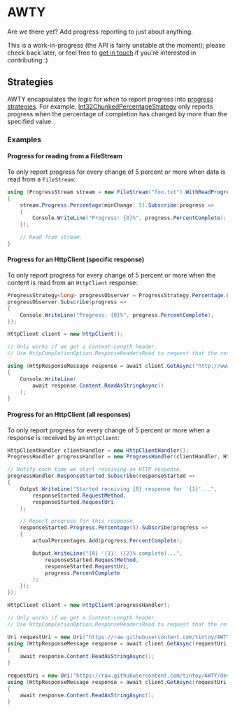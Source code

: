 # AWTY

Are we there yet? Add progress reporting to just about anything.

This is a work-in-progress (the API is fairly unstable at the moment); please check back later, or feel free to [get in touch](https://github.com/tintoy/AWTY/issues/new) if you're interested in contributing :)

## Strategies

AWTY encapsulates the logic for _when_ to report progress into [progress strategies](src/AWTY.Core/Core/Strategies/ProgressStrategy.cs).
For example, [Int32ChunkedPercentageStrategy](src/AWTY.Core/Core/Strategies/Int32ChunkedPercentageStrategy.cs) only reports progress when the percentage of completion has changed by more than the specified value.

### Examples

#### Progress for reading from a FileStream

To only report progress for every change of 5 percent or more when data is read from a `FileStream`:

```csharp
using (ProgressStream stream = new FileStream("foo.txt").WithReadProgress(progressObserver))
{
    stream.Progress.Percentage(minChange: 5).Subscribe(progress =>
    {
        Console.WriteLine("Progress: {0}%", progress.PercentComplete);
    });

    // Read from stream.
}
```

#### Progress for an HttpClient (specific response)

To only report progress for every change of 5 percent or more when the content is read from an `HttpClient` response:

```csharp
ProgressStrategy<long> progressObserver = ProgressStrategy.Percentage.Chunked.Int64(5);
progressObserver.Subscribe(progress =>
{
    Console.WriteLine("Progress: {0}%", progress.PercentComplete);
});

HttpClient client = new HttpClient();

// Only works if we get a Content-Length header.
// Use HttpCompletionOption.ResponseHeadersRead to request that the response be returned before the entire message has been received.

using (HttpResponseMessage response = await client.GetAsync("http://www.microsoft.com/", HttpCompletionOption.ResponseHeadersRead).WithProgress(progressObserver))
{
    Console.WriteLine(
        await response.Content.ReadAsStringAsync()
    );
}
```

#### Progress for an HttpClient (all responses)

To only report progress for every change of 5 percent or more when a response is received by an `HttpClient`:

```csharp
HttpClientHandler clientHandler = new HttpClientHandler();
ProgressHandler progressHandler = new ProgressHandler(clientHandler, HttpProgressTypes.Response);

// Notify each time we start receiving an HTTP response.
progressHandler.ResponseStarted.Subscribe(responseStarted =>
{
    Output.WriteLine("Started receiving {0} response for '{1}'...",
        responseStarted.RequestMethod,
        responseStarted.RequestUri
    );

    // Report progress for this response.
    responseStarted.Progress.Percentage(5).Subscribe(progress =>
    {
        actualPercentages.Add(progress.PercentComplete);

        Output.WriteLine("{0} '{1}' ({2}% complete)...",
            responseStarted.RequestMethod,
            responseStarted.RequestUri,
            progress.PercentComplete
        );
    });
});

HttpClient client = new HttpClient(progressHandler);

// Only works if we get a Content-Length header.
// Use HttpCompletionOption.ResponseHeadersRead to request that the response be returned before the entire message has been received.

Uri requestUri = new Uri("https://raw.githubusercontent.com/tintoy/AWTY/development/v1.0/src/AWTY.Http/Http/ProgressHandler.cs");
using (HttpResponseMessage response = await client.GetAsync(requestUri, HttpCompletionOption.ResponseHeadersRead))
{
    await response.Content.ReadAsStringAsync();
}

requestUri = new Uri("https://raw.githubusercontent.com/tintoy/AWTY/development/v1.0/test/AWTY.Http.IntegrationTests/ProgressHandlerTests.cs");
using (HttpResponseMessage response = await client.GetAsync(requestUri, HttpCompletionOption.ResponseHeadersRead))
{
    await response.Content.ReadAsStringAsync();
}
```